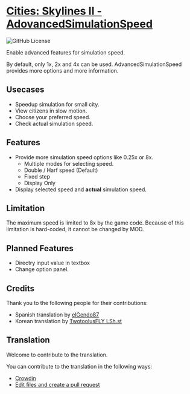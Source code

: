 # [Cities: Skylines II - AdovancedSimulationSpeed](https://mods.paradoxplaza.com/mods/79794/Windows)

![GitHub License](https://img.shields.io/github/license/zakuro9715/CS2-AdvancedSimulationSpeed?color=blue)

Enable advanced features for simulation speed.

By default, only 1x, 2x and 4x can be used.
AdvancedSimulationSpeed provides more options and more information.

## Usecases

- Speedup simulation for small city.
- View citizens in slow motion.
- Choose your preferred speed.
- Check actual simulation speed.

## Features

- Provide more simulation speed options like 0.25x or 8x.
	- Multiple modes for selecting speed.
	- Double / Harf speed (Default)
	- Fixed step
	- Display Only
- Display selected speed and **actual** simulation speed.

## Limitation

The maximum speed is limited to 8x by the game code. Because of this limitation is hard-coded, it cannot be changed by MOD.

## Planned Features

- Directry input value in textbox
- Change option panel.

## Credits

Thank you to the following people for their contributions:

- Spanish translation by [elGendo87](https://twitter.com/elGendo87)
- Korean translation by [TwotoolusFLY LSh.st](https://steamcommunity.com/id/dragontalk)

## Translation

Welcome to contribute to the translation.

You can contribute to the translation in the following ways:
- [Crowdin](https://crowdin.com/project/cs2-advancedsimulationspeed)
- [Edit files and create a pull request](https://github.com/zakuro9715/CS2-AdvancedSimulationSpeed/tree/main/AdvancedSimulationSpeed/Locales)
